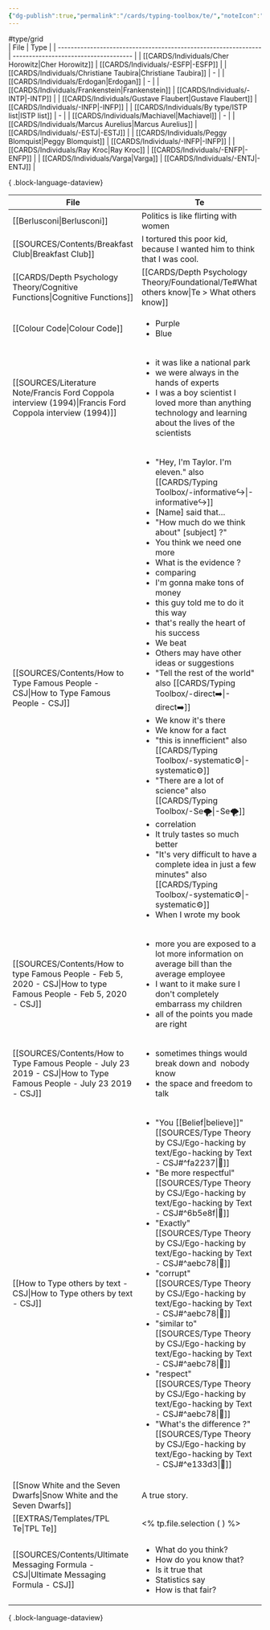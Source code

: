 ```yaml
---
{"dg-publish":true,"permalink":"/cards/typing-toolbox/te/","noteIcon":"1","created":"2023-04-08T11:29:15.624+02:00","updated":"2023-06-18T09:09:40.735+02:00"}
---
```


#type/grid  
| File                                                            | Type                                  |
| --------------------------------------------------------------- | ------------------------------------- |
| [[CARDS/Individuals/Cher Horowitz\|Cher Horowitz]]           | [[CARDS/Individuals/-ESFP\|-ESFP]] |
| [[CARDS/Individuals/Christiane Taubira\|Christiane Taubira]] | \-                                    |
| [[CARDS/Individuals/Erdogan\|Erdogan]]                       | \-                                    |
| [[CARDS/Individuals/Frankenstein\|Frankenstein]]             | [[CARDS/Individuals/-INTP\|-INTP]] |
| [[CARDS/Individuals/Gustave Flaubert\|Gustave Flaubert]]     | [[CARDS/Individuals/-INFP\|-INFP]] |
| [[CARDS/Individuals/By type/ISTP list\|ISTP list]]           | \-                                    |
| [[CARDS/Individuals/Machiavel\|Machiavel]]                   | \-                                    |
| [[CARDS/Individuals/Marcus Aurelius\|Marcus Aurelius]]       | [[CARDS/Individuals/-ESTJ\|-ESTJ]] |
| [[CARDS/Individuals/Peggy Blomquist\|Peggy Blomquist]]       | [[CARDS/Individuals/-INFP\|-INFP]] |
| [[CARDS/Individuals/Ray Kroc\|Ray Kroc]]                     | [[CARDS/Individuals/-ENFP\|-ENFP]] |
| [[CARDS/Individuals/Varga\|Varga]]                           | [[CARDS/Individuals/-ENTJ\|-ENTJ]] |

{ .block-language-dataview}

| File                                                                                                                   | Te                                                                                                                                                                                                                                                                                                                                                                                                                                                                                                                                                                                                                                                                                                                                                                                                                                                             |
| ---------------------------------------------------------------------------------------------------------------------- | -------------------------------------------------------------------------------------------------------------------------------------------------------------------------------------------------------------------------------------------------------------------------------------------------------------------------------------------------------------------------------------------------------------------------------------------------------------------------------------------------------------------------------------------------------------------------------------------------------------------------------------------------------------------------------------------------------------------------------------------------------------------------------------------------------------------------------------------------------------- |
| [[Berlusconi\|Berlusconi]]                                                                                          | Politics is like flirting with women                                                                                                                                                                                                                                                                                                                                                                                                                                                                                                                                                                                                                                                                                                                                                                                                                           |
| [[SOURCES/Contents/Breakfast Club\|Breakfast Club]]                                                                 | I tortured this poor kid, because I wanted him to think that I was cool.                                                                                                                                                                                                                                                                                                                                                                                                                                                                                                                                                                                                                                                                                                                                                                                       |
| [[CARDS/Depth Psychology Theory/Cognitive Functions\|Cognitive Functions]]                                          | [[CARDS/Depth Psychology Theory/Foundational/Te#What others know\|Te > What others know]]                                                                                                                                                                                                                                                                                                                                                                                                                                                                                                                                                                                                                                                                                                                                                                   |
| [[Colour Code\|Colour Code]]                                                                                        | <ul><li>Purple</li><li>Blue</li></ul>                                                                                                                                                                                                                                                                                                                                                                                                                                                                                                                                                                                                                                                                                                                                                                                                                          |
| [[SOURCES/Literature Note/Francis Ford Coppola interview (1994)\|Francis Ford Coppola interview (1994)]]            | <ul><li>it was like a national park</li><li>we were always in the hands of experts</li><li>I was a boy scientist I loved more than anything technology and learning about the lives of the scientists</li></ul>                                                                                                                                                                                                                                                                                                                                                                                                                                                                                                                                                                                                                                                |
| [[SOURCES/Contents/How to Type Famous People - CSJ\|How to Type Famous People - CSJ]]                               | <ul><li>"Hey, I'm Taylor. I'm eleven." also [[CARDS/Typing Toolbox/-informative↪️\|-informative↪️]]</li><li>[Name] said that…</li><li>"How much do we think about" [subject] ?"</li><li>You think we need one more</li><li>What is the evidence ?</li><li>comparing</li><li>I'm gonna make tons of money</li><li>this guy told me to do it this way</li><li>that's really the heart of his success</li><li>We beat</li><li>Others may have other ideas or suggestions</li><li>"Tell the rest of the world" also [[CARDS/Typing Toolbox/-direct➡️\|-direct➡️]]</li><li>We know it's there</li><li>We know for a fact</li><li>"this is innefficient" also [[CARDS/Typing Toolbox/-systematic⚙️\|-systematic⚙️]]</li><li>"There are a lot of science" also [[CARDS/Typing Toolbox/-Se🌪️\|-Se🌪️]]</li><li>correlation</li><li>It truly tastes so much better</li><li>"It's very difficult to have a complete idea in just a few minutes" also [[CARDS/Typing Toolbox/-systematic⚙️\|-systematic⚙️]]</li><li>When I wrote my book</li></ul> |
| [[SOURCES/Contents/How to type Famous People - Feb 5, 2020 - CSJ\|How to type Famous People - Feb 5, 2020 - CSJ]]   | <ul><li>more you are exposed to a lot more information on average bill than the average employee</li><li>I want to it make sure I don't completely embarrass my children</li><li>all of the points you made are right</li></ul>                                                                                                                                                                                                                                                                                                                                                                                                                                                                                                                                                                                                                                |
| [[SOURCES/Contents/How to Type Famous People - July 23 2019 - CSJ\|How to Type Famous People - July 23 2019 - CSJ]] | <ul><li>sometimes things would break down and  nobody know</li><li>the space and freedom to talk</li></ul>                                                                                                                                                                                                                                                                                                                                                                                                                                                                                                                                                                                                                                                                                                                                                     |
| [[How to Type others by text - CSJ\|How to Type others by text - CSJ]]                                              | <ul><li>"You [[Belief\\|believe]]" [[SOURCES/Type Theory by CSJ/Ego-hacking by text/Ego-hacking by Text - CSJ#^fa2237\\|🔗]]</li><li>"Be more respectful" [[SOURCES/Type Theory by CSJ/Ego-hacking by text/Ego-hacking by Text - CSJ#^6b5e8f\\|🔗]]</li><li>"Exactly" [[SOURCES/Type Theory by CSJ/Ego-hacking by text/Ego-hacking by Text - CSJ#^aebc78\\|🔗]]</li><li>"corrupt" [[SOURCES/Type Theory by CSJ/Ego-hacking by text/Ego-hacking by Text - CSJ#^aebc78\\|🔗]]</li><li>"similar to" [[SOURCES/Type Theory by CSJ/Ego-hacking by text/Ego-hacking by Text - CSJ#^aebc78\\|🔗]]</li><li>"respect" [[SOURCES/Type Theory by CSJ/Ego-hacking by text/Ego-hacking by Text - CSJ#^aebc78\\|🔗]]</li><li>"What's the difference ?" [[SOURCES/Type Theory by CSJ/Ego-hacking by text/Ego-hacking by Text - CSJ#^e133d3\\|🔗]]</li></ul>                                                                                                                                                                                                                                                                                                                                                            |
| [[Snow White and the Seven Dwarfs\|Snow White and the Seven Dwarfs]]                                                | A true story.                                                                                                                                                                                                                                                                                                                                                                                                                                                                                                                                                                                                                                                                                                                                                                                                                                                  |
| [[EXTRAS/Templates/TPL Te\|TPL Te]]                                                                                 | <% tp.file.selection ( ) %>                                                                                                                                                                                                                                                                                                                                                                                                                                                                                                                                                                                                                                                                                                                                                                                                                                    |
| [[SOURCES/Contents/Ultimate Messaging Formula - CSJ\|Ultimate Messaging Formula - CSJ]]                             | <ul><li>What do you think?</li><li>How do you know that?</li><li>Is it true that</li><li>Statistics say</li><li>How is that fair?</li></ul>                                                                                                                                                                                                                                                                                                                                                                                                                                                                                                                                                                                                                                                                                                                    |

{ .block-language-dataview}